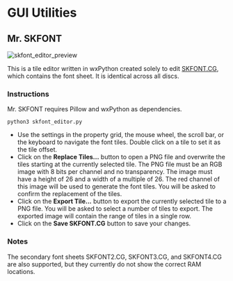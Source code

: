 # GUI Utilities

## Mr. SKFONT
![skfont_editor_preview](https://github.com/TheOpponent/st3-translation-notes/assets/8432212/0611332e-6340-4dfd-8758-ab1ccd528d9c)

This is a tile editor written in wxPython created solely to edit [SKFONT.CG](https://github.com/TheOpponent/st3-translation-notes/wiki/SKFONT.CG), which contains the font sheet. It is identical across all discs.

### Instructions

Mr. SKFONT requires Pillow and wxPython as dependencies.

```python3 skfont_editor.py```

- Use the settings in the property grid, the mouse wheel, the scroll bar, or the keyboard to navigate the font tiles. Double click on a tile to set it as the tile offset.
- Click on the **Replace Tiles...** button to open a PNG file and overwrite the tiles starting at the currently selected tile. The PNG file must be an RGB image with 8 bits per channel and no transparency. The image must have a height of 26 and a width of a multiple of 26. The red channel of this image will be used to generate the font tiles. You will be asked to confirm the replacement of the tiles.
- Click on the **Export Tile...** button to export the currently selected tile to a PNG file. You will be asked to select a number of tiles to export. The exported image will contain the range of tiles in a single row.
- Click on the **Save SKFONT.CG** button to save your changes.

### Notes
The secondary font sheets SKFONT2.CG, SKFONT3.CG, and SKFONT4.CG are also supported, but they currently do not show the correct RAM locations.
